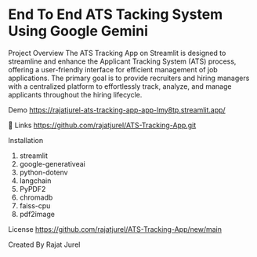# End To End ATS Tacking System Using Google Gemini
Project Overview
The ATS Tracking App on Streamlit is designed to streamline and enhance the Applicant Tracking System (ATS) process, offering a user-friendly interface for efficient management of job applications. The primary goal is to provide recruiters and hiring managers with a centralized platform to effortlessly track, analyze, and manage applicants throughout the hiring lifecycle.

Demo
https://rajatjurel-ats-tracking-app-app-lmy8tp.streamlit.app/

🔗 Links
https://github.com/rajatjurel/ATS-Tracking-App.git

Installation
1. streamlit
2. google-generativeai
3. python-dotenv
4. langchain
5. PyPDF2
6. chromadb
7. faiss-cpu
8. pdf2image

License
https://github.com/rajatjurel/ATS-Tracking-App/new/main

Created By
Rajat Jurel

